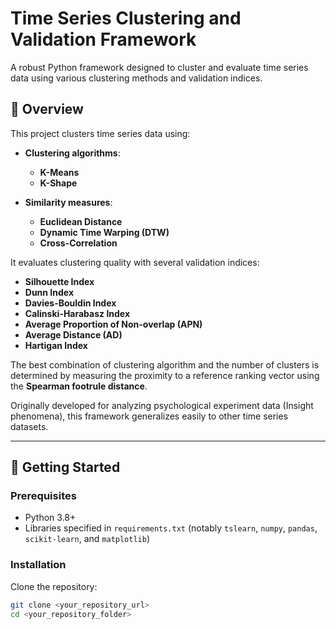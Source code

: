 # Time Series Clustering and Validation Framework

A robust Python framework designed to cluster and evaluate time series data using various clustering methods and validation indices.

## 📌 Overview

This project clusters time series data using:

- **Clustering algorithms**:
  - **K-Means**
  - **K-Shape**

- **Similarity measures**:
  - **Euclidean Distance**
  - **Dynamic Time Warping (DTW)**
  - **Cross-Correlation**

It evaluates clustering quality with several validation indices:

- **Silhouette Index**
- **Dunn Index**
- **Davies-Bouldin Index**
- **Calinski-Harabasz Index**
- **Average Proportion of Non-overlap (APN)**
- **Average Distance (AD)**
- **Hartigan Index**

The best combination of clustering algorithm and the number of clusters is determined by measuring the proximity to a reference ranking vector using the **Spearman footrule distance**.

Originally developed for analyzing psychological experiment data (Insight phenomena), this framework generalizes easily to other time series datasets.

---

## 🚀 Getting Started

### Prerequisites

- Python 3.8+
- Libraries specified in `requirements.txt` (notably `tslearn`, `numpy`, `pandas`, `scikit-learn`, and `matplotlib`)

### Installation

Clone the repository:

```bash
git clone <your_repository_url>
cd <your_repository_folder>
